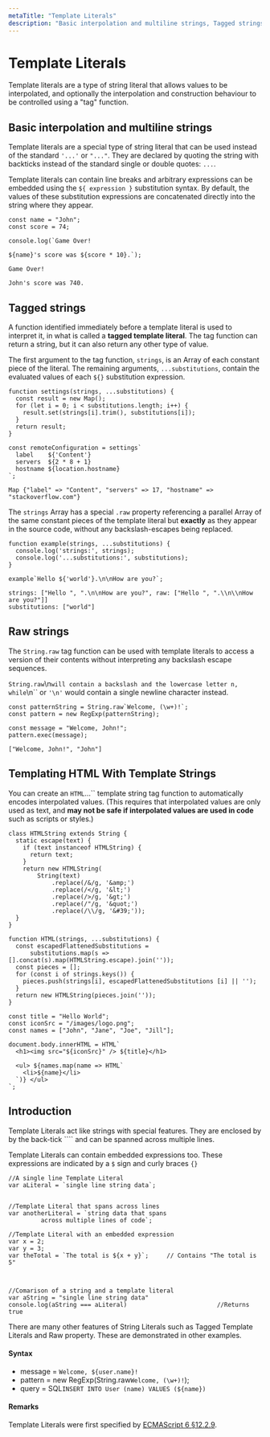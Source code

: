 ```yaml
---
metaTitle: "Template Literals"
description: "Basic interpolation and multiline strings, Tagged strings, Raw strings, Templating HTML With Template Strings, Introduction"
---
```


# Template Literals


Template literals are a type of string literal that allows values to be interpolated, and optionally the interpolation and construction behaviour to be controlled using a "tag" function.



## Basic interpolation and multiline strings


Template literals are a special type of string literal that can be used instead of the standard `'...'` or `"..."`. They are declared by quoting the string with backticks instead of the standard single or double quotes: ``...``.

Template literals can contain line breaks and arbitrary expressions can be embedded using the `${ expression }` substitution syntax. By default, the values of these substitution expressions are concatenated directly into the string where they appear.

```
const name = "John";
const score = 74;

console.log(`Game Over!

${name}'s score was ${score * 10}.`);

```

```
Game Over!

John's score was 740.

```



## Tagged strings


A function identified immediately before a template literal is used to interpret it, in what is called a **tagged template literal**. The tag function can return a string, but it can also return any other type of value.

The first argument to the tag function, `strings`, is an Array of each constant piece of the literal. The remaining arguments, `...substitutions`, contain the evaluated values of each `${}` substitution expression.

```
function settings(strings, ...substitutions) {
  const result = new Map();
  for (let i = 0; i < substitutions.length; i++) {
    result.set(strings[i].trim(), substitutions[i]);
  }
  return result;
}

const remoteConfiguration = settings`
  label    ${'Content'}
  servers  ${2 * 8 + 1}
  hostname ${location.hostname}
`;

```

```
Map {"label" => "Content", "servers" => 17, "hostname" => "stackoverflow.com"}

```

The `strings` Array has a special `.raw` property referencing a parallel Array of the same constant pieces of the template literal but **exactly** as they appear in the source code, without any backslash-escapes being replaced.

```
function example(strings, ...substitutions) {
  console.log('strings:', strings);
  console.log('...substitutions:', substitutions);
}

example`Hello ${'world'}.\n\nHow are you?`;

```

```
strings: ["Hello ", ".\n\nHow are you?", raw: ["Hello ", ".\\n\\nHow are you?"]]
substitutions: ["world"]

```



## Raw strings


The `String.raw` tag function can be used with template literals to access a version of their contents without interpreting any backslash escape sequences.

`String.raw`\n`` will contain a backslash and the lowercase letter n, while ``\n`` or `'\n'` would contain a single newline character instead.

```
const patternString = String.raw`Welcome, (\w+)!`;
const pattern = new RegExp(patternString);

const message = "Welcome, John!";
pattern.exec(message);

```

```
["Welcome, John!", "John"]

```



## Templating HTML With Template Strings


You can create an `HTML`...`` template string tag function to automatically encodes interpolated values. (This requires that interpolated values are only used as text, and **may not be safe if interpolated values are used in code** such as scripts or styles.)

```
class HTMLString extends String {
  static escape(text) {
    if (text instanceof HTMLString) {
      return text;
    }
    return new HTMLString(
        String(text)
            .replace(/&/g, '&amp;')
            .replace(/</g, '&lt;')
            .replace(/>/g, '&gt;')
            .replace(/"/g, '&quot;')
            .replace(/\\/g, '&#39;'));
  }
}

function HTML(strings, ...substitutions) { 
  const escapedFlattenedSubstitutions =
      substitutions.map(s => [].concat(s).map(HTMLString.escape).join(''));
  const pieces = [];
  for (const i of strings.keys()) {
    pieces.push(strings[i], escapedFlattenedSubstitutions [i] || '');
  }
  return new HTMLString(pieces.join(''));
}

const title = "Hello World";
const iconSrc = "/images/logo.png";
const names = ["John", "Jane", "Joe", "Jill"];

document.body.innerHTML = HTML`
  <h1><img src="${iconSrc}" /> ${title}</h1>

  <ul> ${names.map(name => HTML`
    <li>${name}</li>
  `)} </ul>
`;

```



## Introduction


Template Literals act like strings with special features. They are enclosed by by the back-tick ```` and can be spanned across multiple lines.

Template Literals can contain embedded expressions too. These expressions are indicated by a `$` sign and curly braces `{}`

```
//A single line Template Literal  
var aLiteral = `single line string data`;


//Template Literal that spans across lines       
var anotherLiteral = `string data that spans
         across multiple lines of code`;     

//Template Literal with an embedded expression
var x = 2;
var y = 3; 
var theTotal = `The total is ${x + y}`;     // Contains "The total is 5" 



//Comarison of a string and a template literal
var aString = "single line string data"
console.log(aString === aLiteral)                         //Returns true

```

There are many other features of String Literals such as Tagged Template Literals and Raw property. These are demonstrated in other examples.



#### Syntax


- message = `Welcome, ${user.name}!`
- pattern = new RegExp(String.raw`Welcome, (\w+)!`);
- query = SQL`INSERT INTO User (name) VALUES (${name})`



#### Remarks


Template Literals were first specified by [ECMAScript 6 §12.2.9](http://www.ecma-international.org/ecma-262/6.0/#sec-template-literals).

